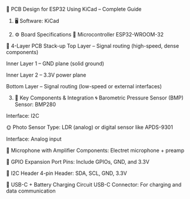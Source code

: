 🔧 PCB Design for ESP32 Using KiCad – Complete Guide

1. 🖥️ Software: KiCad

2. ⚙️ Board Specifications
🧠 Microcontroller
ESP32-WROOM-32 

📐 4-Layer PCB Stack-up
Top Layer – Signal routing (high-speed, dense components)

Inner Layer 1 – GND plane (solid ground)

Inner Layer 2 – 3.3V power plane

Bottom Layer – Signal routing (low-speed or external interfaces)

3. 📡 Key Components & Integration
🌀 Barometric Pressure Sensor (BMP)
Sensor: BMP280

Interface: I2C

🌞 Photo Sensor
Type: LDR (analog) or digital sensor like APDS-9301

Interface: Analog input 

🎤 Microphone with Amplifier
Components: Electret microphone + preamp 


📌 GPIO Expansion Port
Pins: Include GPIOs, GND, and 3.3V

🔌 I2C Header
4-pin Header: SDA, SCL, GND, 3.3V

🔋 USB-C + Battery Charging Circuit
USB-C Connector: For charging and data communication
